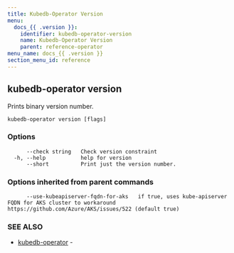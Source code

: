 ```yaml
---
title: Kubedb-Operator Version
menu:
  docs_{{ .version }}:
    identifier: kubedb-operator-version
    name: Kubedb-Operator Version
    parent: reference-operator
menu_name: docs_{{ .version }}
section_menu_id: reference
---
```

## kubedb-operator version

Prints binary version number.

```
kubedb-operator version [flags]
```

### Options

```
      --check string   Check version constraint
  -h, --help           help for version
      --short          Print just the version number.
```

### Options inherited from parent commands

```
      --use-kubeapiserver-fqdn-for-aks   if true, uses kube-apiserver FQDN for AKS cluster to workaround https://github.com/Azure/AKS/issues/522 (default true)
```

### SEE ALSO

* [kubedb-operator](/docs/reference/operator/kubedb-operator.md)	 - 

